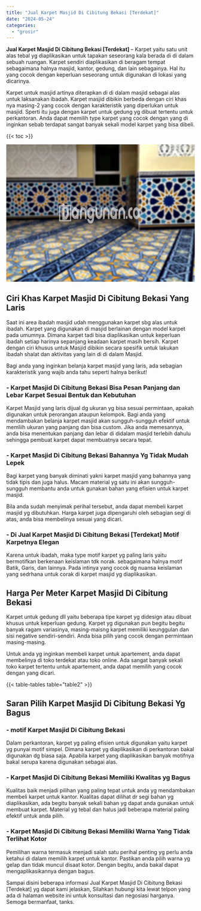```yaml
---
title: "Jual Karpet Masjid Di Cibitung Bekasi [Terdekat]"
date: "2024-05-24"
categories: 
  - "grosir"
---
```


**Jual Karpet Masjid Di Cibitung Bekasi \[Terdekat\]** – Karpet yaitu satu unit alas tebal yg diaplikasikan untuk tapakan seseorang kala berada di di dalam sebuah ruangan. Karpet sendiri diaplikasikan di beragam tempat sebagaimana halnya masjid, kantor, gedung, dan lain sebagainya. Hal itu yang cocok dengan keperluan seseorang untuk digunakan di lokasi yang dicarinya.

Karpet untuk masjid artinya diterapkan di di dalam masjid sebagai alas untuk laksanakan ibadah. Karpet masjid dibikin berbeda dengan ciri khas nya masing-2 yang cocok dengan karakteristik yang diperlukan untuk masjid. Sperti itu juga dengan karpet untuk gedung yg dibuat tertentu untuk perkantoran. Anda dapat memilih type karpet yang cocok dengan yang di inginkan sebab terdapat sangat banyak sekali model karpet yang bisa dibeli.

{{< toc >}}

![Jual Karpet Masjid Di Cibitung Bekasi [Terdekat]](/images/grosir-karpet-murah-44.png)

## Ciri Khas Karpet Masjid Di Cibitung Bekasi Yang Laris

Saat ini area ibadah masjid udah menggunakan karpet sbg alas untuk ibadah. Karpet yang digunakan di masjid berlainan dengan model karpet pada umumnya. Dimana karpet tadi bisa diaplikasikan untuk keperluan ibadah setiap harinya sepanjang keadaan karpet masih bersih. Karpet dengan ciri khusus untuk Masjid dibikin secara spesifik untuk lakukan ibadah shalat dan aktivitas yang lain di di dalam Masjid.

Bagi anda yang inginkan belanja karpet masjid yang laris, ada sebagian karakteristik yang wajib anda tahu seperti halnya berikut!

### \- Karpet Masjid Di Cibitung Bekasi Bisa Pesan Panjang dan Lebar Karpet Sesuai Bentuk dan Kebutuhan

Karpet Masjid yang laris dijual dg ukuran yg bisa sesuai permintaan, apakah digunakan untuk perorangan ataupun kelompok. Bagi anda yang mendambakan belanja karpet masjid akan sungguh-sungguh efektif untuk memliih ukuran yang panjang dan bisa custom. Jika anda memesannya, anda bisa menentukan panjang dan lebar di didalam masjid terlebih dahulu sehingga pembuat karpet dapat membuatnya secara tepat.

### \- Karpet Masjid Di Cibitung Bekasi Bahannya Yg Tidak Mudah Lepek

Bagi karpet yang banyak diminati yakni karpet masjid yang bahannya yang tidak tipis dan juga halus. Macam material yg satu ini akan sungguh-sungguh membantu anda untuk gunakan bahan yang efisien untuk karpet masjid.

Bila anda sudah menyimak perihal tersebut, anda dapat membeli karpet masjid yg dibutuhkan. Harga karpet juga dipengaruhi oleh sebagian segi di atas, anda bisa membelinya sesuai yang dicari.

### \- Di Jual Karpet Masjid Di Cibitung Bekasi \[Terdekat\] Motif Karpetnya Elegan

Karena untuk ibadah, maka type motif karpet yg paling laris yaitu bermotifkan berkenaan keislaman tdk norak. sebagaimana halnya motif Batik, Garis, dan lainnya. Pada intinya yang cocok dg nuansa keislaman yang sedrhana untuk corak di karpet masjid yg diaplikasikan.

## Harga Per Meter Karpet Masjid Di Cibitung Bekasi

Karpet untuk gedung dll yaitu beberapa tipe karpet yg didesign atau dibuat khusus untuk keperluan gedung. Karpet yg digunakan pun begitu begitu banyak ragam variasinya, masing-maisng karpet memiliki keunggulan dan sisi negative sendiri-sendiri. Anda bisa pilih yang cocok dengan permintaan masing-masing.

Untuk anda yg inginkan membeli karpet untuk apartement, anda dapat membelinya di toko terdekat atau toko online. Ada sangat banyak sekali toko karpet tertentu untuk apartement, anda dapat memilih yang cocok dengan yang dicari.

{{< table-tables table="table2" >}}

## Saran Pilih Karpet Masjid Di Cibitung Bekasi Yg Bagus

### \- motif Karpet Masjid Di Cibitung Bekasi

Dalam perkantoran, karpet yg paling efisien untuk digunakan yaitu karpet yg punyai motif simpel. Dimana karpet yg diaplikasikan di perkantoran bakal digunakan dg biasa saja. Apabila karpet yang diaplikasikan banyak motifnya bakal serupa karena digunakan sebagai alas.

### \- Karpet Masjid Di Cibitung Bekasi Memiliki Kwalitas yg Bagus

Kualitas baik menjadi pilihan yang paling tepat untuk anda yg mendambakan membeli karpet untuk kantor. Kualitas dapat dilihat dr segi bahan yg diaplikasikan, ada begitu banyak sekali bahan yg dapat anda gunakan untuk membuat karpet. Material yg tebal dan halus jadi beberapa material paling efektif untuk anda pilih.

### \- Karpet Masjid Di Cibitung Bekasi Memiliki Warna Yang Tidak Terlihat Kotor

Pemilihan warna termasuk menjadi salah satu perihal penting yg perlu anda ketahui di dalam memilih karpet untuk kantor. Pastikan anda pilih warna yg gelap dan tidak muncul disaat kotor. Dengan begitu, anda bakal dapat mengaplikasikannya dengan bagus.

Sampai disini beberapa informasi Jual Karpet Masjid Di Cibitung Bekasi \[Terdekat\] yg dapat kami jelaskan, Silahkan hubungi kita lewat telpon yang ada di halaman website ini untuk konsultasi dan negosiasi harganya. Semoga bermanfaat, tanks.
